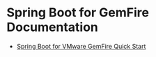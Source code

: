 # Spring Boot for GemFire Documentation

*   [Spring Boot for VMware GemFire Quick Start](boot.html)

